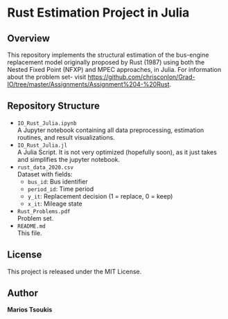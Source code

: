 # Rust Estimation Project in Julia

## Overview

This repository implements the structural estimation of the bus-engine replacement model originally proposed by Rust (1987) using both the Nested Fixed Point (NFXP) and MPEC approaches, in Julia. For information about the problem set- visit https://github.com/chrisconlon/Grad-IO/tree/master/Assignments/Assignment%204-%20Rust.

## Repository Structure

- `IO_Rust_Julia.ipynb`  
  A Jupyter notebook containing all data preprocessing, estimation routines, and result visualizations.
- `IO_Rust_Julia.jl`  
  A Julia Script. It is not very optimized (hopefully soon), as it just takes and simplifies the jupyter notebook. 
- `rust_data_2020.csv`  
  Dataset with fields:
  - `bus_id`: Bus identifier  
  - `period_id`: Time period  
  - `y_it`: Replacement decision (1 = replace, 0 = keep)  
  - `x_it`: Mileage state  
- `Rust_Problems.pdf`  
  Problem set.
- `README.md`  
  This file.

## License

This project is released under the MIT License.

## Author

**Marios Tsoukis**

